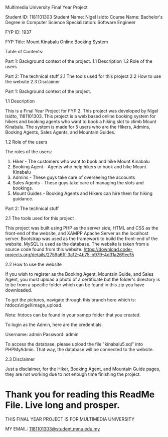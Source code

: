 Multimedia University
Final Year Project

Student ID: 1181101303
Student Name: Nigel Isidto
Course Name: Bachelor's Degree in Computer Science
Specialization: Software Engineer

FYP ID: 1937

FYP Title: Mount Kinabalu Online Booking System

Table of Contents:

Part 1: Background context of the project.
1.1 Description
1.2 Role of the users

Part 2: The technical stuff
2.1 The tools used for this project
2.2 How to use the website
2.3 Disclaimer





Part 1: Background context of the project.

1.1 Description

This is a Final Year Project for FYP 2. This project was developed by Nigel Isidto, 1181101303. This project is a web based online booking system for hikers and booking
agents who want to book a hiking slot to climb Mount Kinabalu. The system is made for 5 users who are the Hikers, Admins, Booking Agents, Sales Agents, and Mountain Guides.

1.2  Role of the users

The roles of the users:

1. Hiker - The customers who want to book and hike Mount Kinabalu
2. Booking Agent - Agents who help hikers to book and hike Mount Kinabalu
3. Admins - These guys take care of overseeing the accounts
4. Sales Agents - These guys take care of managing the slots and bookings.
5. Mount Guides - Booking Agents and Hikers can hire them for hiking guidance.

Part 2: The technical stuff

2.1 The tools used for this project

This project was built using PHP as the server side, HTML and CSS as the front-end of the website, and XAMPP Apache Server as the localhost server. Bootstrap was used
as the framework to build the front-end of the website. MySQL is used as the database. The website is taken from a source code found from this website: https://download.code-projects.org/details/2759a6ff-3a12-4b75-b979-4d31a269ee15

2.2 How to use the website

If you wish to register as the Booking Agent, Mountain Guide, and Sales Agent, you must upload a photo of a certificate but the folder's directory is to be from a specific
folder which can be found in this zip you have downloaded. 

To get the pictures, navigate through this branch here which is: htdocs\nigel\image_upload.

Note: htdocs can be found in your xampp folder that you created.

To login as the Admin, here are the credentials:

Username: admin
Password: admin

To access the database, please upload the file "kinabalu5.sql" into PHPMyAdmin. That way, the database will be connected to the website.

2.3 Disclaimer

Just a disclaimer, for the Hiker, Booking Agent, and Mountain Guide pages, they are not working due to not enough time finishing the project.


# Thank you for reading this ReadMe File. Live long and prosper.

THIS FINAL YEAR PROJECT IS FOR MULTIMEDIA UNIVERSITY

MY EMAIL: 1181101303@student.mmu.edu.my
















                                                                        
